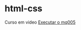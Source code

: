 # html-css
 Curso em video
<a href="http://127.0.0.1:5501/exercicios/mediaqueries000/mq005/index.html" > Executar o mq005
